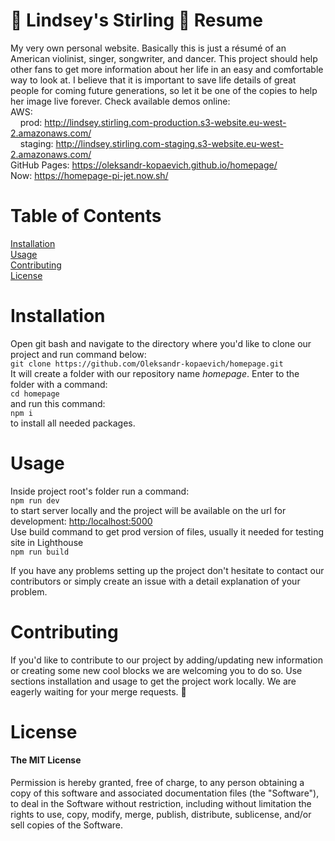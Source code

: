 # :star_struck: Lindsey's Stirling :violin: Resume
My very own personal website.  Basically this is just a résumé of an American violinist, singer, songwriter, and dancer. This project should help other fans to get more information about her life in an easy and comfortable way to look at. I believe that it is important to save life details of great people for coming future generations, so let it be one of the copies to help her image live forever.
Check available demos online:<br>
AWS:<br>
&nbsp;&nbsp;&nbsp;&nbsp;prod: http://lindsey.stirling.com-production.s3-website.eu-west-2.amazonaws.com/<br>
&nbsp;&nbsp;&nbsp;&nbsp;staging: http://lindsey.stirling.com-staging.s3-website.eu-west-2.amazonaws.com/<br>
GitHub Pages: https://oleksandr-kopaevich.github.io/homepage/<br>
Now: https://homepage-pi-jet.now.sh/<br>

# Table of Contents
[Installation](#installation)<br>
[Usage](#usage)<br>
[Contributing](#contributing)<br>
[License](#license)

# Installation
Open git bash and navigate to the directory where you'd like to clone our project and run command below:<br>
```git clone https://github.com/Oleksandr-kopaevich/homepage.git```<br>
It will create a folder with our repository name *homepage*. Enter to the folder with a command: <br>
```cd homepage```<br>
and run this command: <br>
```npm i```<br>
to install all needed packages.

# Usage
Inside project root's folder run a command:<br>
```npm run dev```<br>
to start server locally and the project will be available on the url for development: [http:/localhost:5000](http:/localhost:5000) <br>
Use build command to get prod version of files, usually it needed for testing site in Lighthouse<br>
```npm run build```

If you have any problems setting up the project don't hesitate to contact our contributors or simply create an issue with a detail explanation of your problem.

# Contributing
If you'd like to contribute to our project by adding/updating new information or creating some new cool blocks we are welcoming you to do so. Use sections installation and usage to get the project work locally. We are eagerly waiting for your merge requests. :hugs:

# License
#### The MIT License
Permission is hereby granted, free of charge, to any person obtaining a copy of this software and associated documentation files (the "Software"), to deal in the Software without restriction, including without limitation the rights to use, copy, modify, merge, publish, distribute, sublicense, and/or sell copies of the Software.
